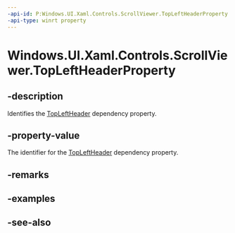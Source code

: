 ```yaml
---
-api-id: P:Windows.UI.Xaml.Controls.ScrollViewer.TopLeftHeaderProperty
-api-type: winrt property
---
```


<!-- Property syntax
public Windows.UI.Xaml.DependencyProperty TopLeftHeaderProperty { get; }
-->

# Windows.UI.Xaml.Controls.ScrollViewer.TopLeftHeaderProperty

## -description
Identifies the [TopLeftHeader](scrollviewer_topleftheader.md) dependency property.



## -property-value
The identifier for the [TopLeftHeader](scrollviewer_topleftheader.md) dependency property.

## -remarks

## -examples

## -see-also

